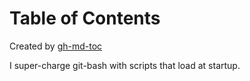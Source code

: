 
Table of Contents
=================



Created by [gh-md-toc](https://github.com/ekalinin/github-markdown-toc)



I super-charge git-bash with scripts that load at startup.
